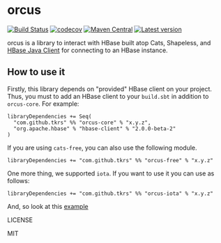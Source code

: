 # orcus

[![Build Status](https://travis-ci.org/tkrs/orcus.svg?branch=master)](https://travis-ci.org/tkrs/orcus)
[![codecov](https://codecov.io/gh/tkrs/orcus/branch/master/graph/badge.svg)](https://codecov.io/gh/tkrs/orcus)
[![Maven Central](https://maven-badges.herokuapp.com/maven-central/com.github.tkrs/orcus-core_2.12/badge.svg)](https://maven-badges.herokuapp.com/maven-central/com.github.tkrs/orcus-core_2.12)
[![Latest version](https://index.scala-lang.org/tkrs/orcus/latest.svg)](https://index.scala-lang.org/tkrs/orcus/orcus-core)

orcus is a library to interact with HBase built atop Cats, Shapeless, and [HBase Java Client](https://github.com/apache/hbase/tree/rel/2.0.0-beta-1) for connecting to an HBase instance.

## How to use it

Firstly, this library depends on "provided" HBase client on your project. Thus, you must to add an HBase client to your `build.sbt` in addition to `orcus-core`. For example:

```
libraryDependencies += Seq(
  "com.github.tkrs" %% "orcus-core" % "x.y.z",
  "org.apache.hbase" % "hbase-client" % "2.0.0-beta-2"
)
```

If you are using `cats-free`, you can also use the following module.

```
libraryDependencies += "com.github.tkrs" %% "orcus-free" % "x.y.z"
```

One more thing, we supported `iota`. If you want to use it you can use as follows:

```
libraryDependencies += "com.github.tkrs" %% "orcus-iota" % "x.y.z"
```

And, so look at this [example](https://github.com/tkrs/orcus/blob/master/modules/example/src/main/scala/example/FreeMain.scala)

LICENSE

MIT
